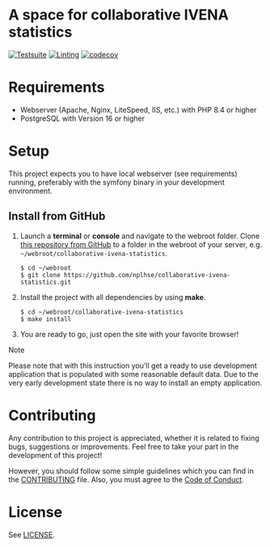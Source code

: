 # A space for collaborative IVENA statistics

[![Testsuite](https://github.com/nplhse/collaborative-ivena-statistics/actions/workflows/tests.yml/badge.svg)](https://github.com/nplhse/collaborative-ivena-statistics/actions/workflows/tests.yml) [![Linting](https://github.com/nplhse/collaborative-ivena-statistics/actions/workflows/lint.yml/badge.svg)](https://github.com/nplhse/collaborative-ivena-statistics/actions/workflows/lint.yml) [![codecov](https://codecov.io/gh/nplhse/collaborative-ivena-statistics/graph/badge.svg?token=0MQSZG4OTM)](https://codecov.io/gh/nplhse/collaborative-ivena-statistics)

# Requirements
- Webserver (Apache, Nginx, LiteSpeed, IIS, etc.) with PHP 8.4 or higher
- PostgreSQL with Version 16 or higher

# Setup
This project expects you to have local webserver (see requirements) running,
preferably with the symfony binary in your development environment.

## Install from GitHub
1. Launch a **terminal** or **console** and navigate to the webroot folder.
   Clone [this repository from GitHub](https://github.com/nplhse/collaborative-ivena-statistics) to
   a folder in the webroot of your server, e.g. 
   `~/webroot/collaborative-ivena-statistics`.

    ```
    $ cd ~/webroot
    $ git clone https://github.com/nplhse/collaborative-ivena-statistics.git
    ```

2. Install the project with all dependencies by using **make**.

    ```
    $ cd ~/webroot/collaborative-ivena-statistics
    $ make install
    ```

3. You are ready to go, just open the site with your favorite browser!

> [!NOTE]
> Please note that with this instruction you'll get a ready to use development
  application that is populated with some reasonable default data. Due to the 
  very early development state there is no way to install an empty application.

# Contributing
Any contribution to this project is appreciated, whether it is related to
fixing bugs, suggestions or improvements. Feel free to take your part in the
development of this project!

However, you should follow some simple guidelines which you can find in the
[CONTRIBUTING](CONTRIBUTING.md) file. Also, you must agree to the
[Code of Conduct](CODE_OF_CONDUCT.md).

# License
See [LICENSE](LICENSE.md).

